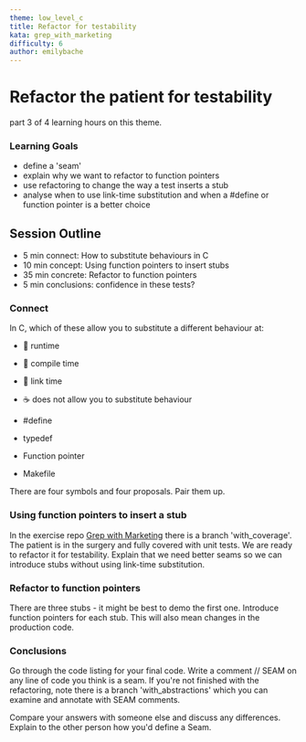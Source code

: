 ```yaml
---
theme: low_level_c
title: Refactor for testability
kata: grep_with_marketing
difficulty: 6
author: emilybache
---
```


# Refactor the patient for testability

part 3 of 4 learning hours on this theme.

### Learning Goals
- define a 'seam'
- explain why we want to refactor to function pointers
- use refactoring to change the way a test inserts a stub
- analyse when to use link-time substitution and when a #define or function pointer is a better choice

## Session Outline

* 5 min connect: How to substitute behaviours in C  
* 10 min concept: Using function pointers to insert stubs  
* 35 min concrete: Refactor to function pointers  
* 5 min conclusions: confidence in these tests?

### Connect

In C, which of these allow you to substitute a different behaviour at: 

- 🐝 runtime 
- 🐙 compile time 
- 🍄 link time  
- ☕ does not allow you to substitute behaviour

- #define 
- typedef
- Function pointer
- Makefile

There are four symbols and four proposals. Pair them up.

### Using function pointers to insert a stub

In the exercise repo [Grep with Marketing](https://github.com/objarni/grep-with-marketing) there is a branch 'with_coverage'. The patient is in the surgery and fully covered with unit tests. We are ready to refactor it for testability. Explain that we need better seams so we can introduce stubs without using link-time substitution. 

### Refactor to function pointers
There are three stubs - it might be best to demo the first one. Introduce function pointers for each stub. This will also mean changes in the production code. 

### Conclusions
Go through the code listing for your final code. Write a comment // SEAM on any line of code you think is a seam. If you're not finished with the refactoring, note there is a branch 'with_abstractions' which you can examine and annotate with SEAM comments.

Compare your answers with someone else and discuss any differences. Explain to the other person how you'd define a Seam.
